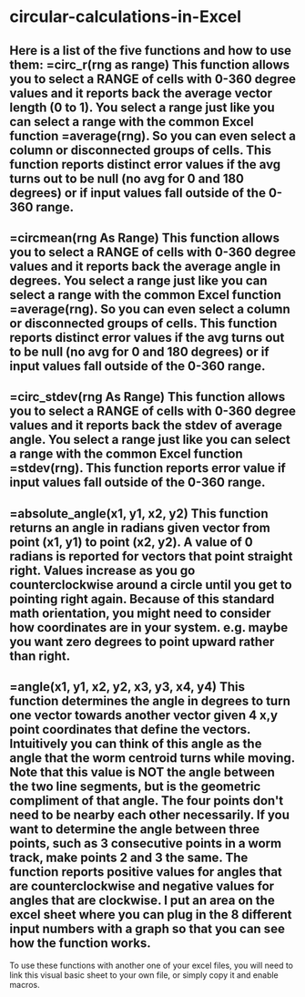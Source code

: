 # circular-calculations-in-Excel

Here is a list of the five functions and how to use them:
=circ_r(rng as range)
This function allows you to select a RANGE of cells with 0-360 degree values and it reports back the average vector length (0 to 1). You select a range just like you can select a range with the common Excel function =average(rng). So you can even select a column or disconnected groups of cells. This function reports distinct error values if the avg turns out to be null (no avg for 0 and 180 degrees) or if input values fall outside of the 0-360 range. 
--
=circmean(rng As Range)
This function allows you to select a RANGE of cells with 0-360 degree values and it reports back the average angle in degrees. You select a range just like you can select a range with the common Excel function =average(rng). So you can even select a column or disconnected groups of cells. This function reports distinct error values if the avg turns out to be null (no avg for 0 and 180 degrees) or if input values fall outside of the 0-360 range. 
---
=circ_stdev(rng As Range)
This function allows you to select a RANGE of cells with 0-360 degree values and it reports back the stdev of average angle. You select a range just like you can select a range with the common Excel function =stdev(rng).  This function reports error value if input values fall outside of the 0-360 range. 
---
=absolute_angle(x1, y1, x2, y2) 
This function returns an angle in radians given vector from point (x1, y1) to point (x2, y2). A value of 0 radians is reported for vectors that point straight right. Values increase as you go counterclockwise around a circle until you get to pointing right again. Because of this standard math orientation, you might need to consider how coordinates are in your system. e.g. maybe you want zero degrees to point upward rather than right.
----
=angle(x1, y1, x2, y2, x3, y3, x4, y4) 
This function determines the angle in degrees to turn one vector towards another vector given 4 x,y point coordinates that define the vectors. Intuitively you can think of this angle as the angle that the worm centroid turns while moving. Note that this value is NOT the angle between the two line segments, but is the geometric compliment of that angle. The four points don't need to be nearby each other necessarily. If you want to determine the angle between three points, such as 3 consecutive points in a worm track, make points 2 and 3 the same. The function reports positive values for angles that are counterclockwise and negative values for angles that are clockwise. I put an area on the excel sheet where you can plug in the 8 different input numbers with a graph so that you can see how the function works.
---
 To use these functions with another one of your excel files, you will need to link this visual basic sheet to your own file, or simply copy it and enable macros.

